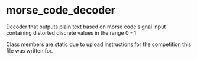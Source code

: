 # morse_code_decoder
Decoder that outputs plain text based on morse code signal input containing distorted discrete values in the range 0 - 1

Class members are static due to upload instructions for the competition this file was written for.
